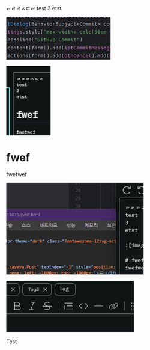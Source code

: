 ㄹㄹㄹㅈㄷㄹ
test
3
etst

![image-1707316790144](image-1707316790144.png)


![image-1707092776666](image-1707092776666.png)

# fwef
fwefwef

![image-1707165667759](image-1707165667759.png)


![image-1707092899470](image-1707092899470.png)

Test
